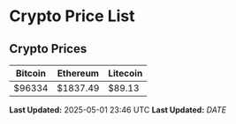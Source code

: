 # Crypto Price List

## Crypto Prices
| Bitcoin | Ethereum | Litecoin |
| ------- | -------- | -------- |
| $96334 | $1837.49 | $89.13 |
**Last Updated:** 2025-05-01 23:46 UTC
**Last Updated:** $DATE$
